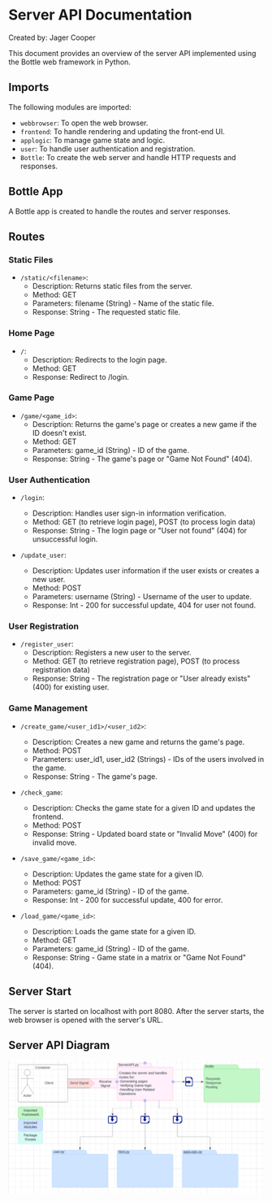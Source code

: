 # Server API Documentation

Created by: Jager Cooper

This document provides an overview of the server API implemented using the Bottle web framework in Python.

## Imports

The following modules are imported:

- `webbrowser`: To open the web browser.
- `frontend`: To handle rendering and updating the front-end UI.
- `applogic`: To manage game state and logic.
- `user`: To handle user authentication and registration.
- `Bottle`: To create the web server and handle HTTP requests and responses.

## Bottle App

A Bottle app is created to handle the routes and server responses.

## Routes

### Static Files

- `/static/<filename>`:
  - Description: Returns static files from the server.
  - Method: GET
  - Parameters: filename (String) - Name of the static file.
  - Response: String - The requested static file.

### Home Page

- `/`:
  - Description: Redirects to the login page.
  - Method: GET
  - Response: Redirect to /login.

### Game Page

- `/game/<game_id>`:
  - Description: Returns the game's page or creates a new game if the ID doesn't exist.
  - Method: GET
  - Parameters: game_id (String) - ID of the game.
  - Response: String - The game's page or "Game Not Found" (404).

### User Authentication

- `/login`:
  - Description: Handles user sign-in information verification.
  - Method: GET (to retrieve login page), POST (to process login data)
  - Response: String - The login page or "User not found" (404) for unsuccessful login.

- `/update_user`:
  - Description: Updates user information if the user exists or creates a new user.
  - Method: POST
  - Parameters: username (String) - Username of the user to update.
  - Response: Int - 200 for successful update, 404 for user not found.

### User Registration

- `/register_user`:
  - Description: Registers a new user to the server.
  - Method: GET (to retrieve registration page), POST (to process registration data)
  - Response: String - The registration page or "User already exists" (400) for existing user.

### Game Management

- `/create_game/<user_id1>/<user_id2>`:
  - Description: Creates a new game and returns the game's page.
  - Method: POST
  - Parameters: user_id1, user_id2 (Strings) - IDs of the users involved in the game.
  - Response: String - The game's page.

- `/check_game`:
  - Description: Checks the game state for a given ID and updates the frontend.
  - Method: POST
  - Response: String - Updated board state or "Invalid Move" (400) for invalid move.

- `/save_game/<game_id>`:
  - Description: Updates the game state for a given ID.
  - Method: POST
  - Parameters: game_id (String) - ID of the game.
  - Response: Int - 200 for successful update, 400 for error.

- `/load_game/<game_id>`:
  - Description: Loads the game state for a given ID.
  - Method: GET
  - Parameters: game_id (String) - ID of the game.
  - Response: String - Game state in a matrix or "Game Not Found" (404).

## Server Start

The server is started on localhost with port 8080. After the server starts, the web browser is opened with the server's URL.

## Server API Diagram

![UML Diagram for Server API](../diagrams/Server-API-Diagram.png)
